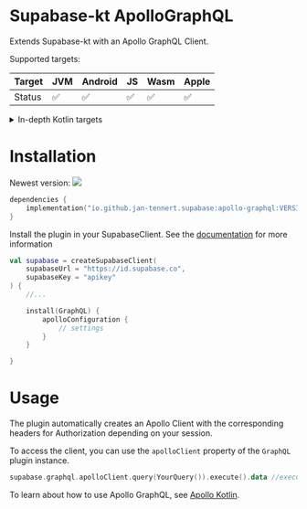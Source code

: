 # Supabase-kt ApolloGraphQL

Extends Supabase-kt with an Apollo GraphQL Client.

Supported targets:

| Target | **JVM** | **Android** | **JS** | **Wasm** | **Apple** |
|--------|---------|-------------|--------|----------|-----------|
| Status | ✅       | ✅           | ✅      | ✅        | ✅         |

<details>

<summary>In-depth Kotlin targets</summary>

**JS**: Browser, NodeJS

**Wasm**: wasm-js

**Apple:**

- iOS: iosArm64, iosSimulatorArm64, iosX64

- tvOS: tvosArm64, tvosX64, tvosSimulatorArm64

- watchOS: watchosArm64, watchosX64, watchosSimulatorArm64

- MacOS: macosX64, macosArm64

</details>

# Installation

Newest version: [![](https://img.shields.io/github/release/supabase-community/supabase-kt?label=)](https://github.com/supabase-community/supabase-kt/releases)

```kotlin
dependencies {
    implementation("io.github.jan-tennert.supabase:apollo-graphql:VERSION")
}
```

Install the plugin in your SupabaseClient. See the [documentation](https://supabase.com/docs/reference/kotlin/initializing) for more information

```kotlin
val supabase = createSupabaseClient(
    supabaseUrl = "https://id.supabase.co",
    supabaseKey = "apikey"
) {
    //...

    install(GraphQL) {
        apolloConfiguration {
            // settings
        }
    }

}
```

# Usage

The plugin automatically creates an Apollo Client with the corresponding headers for Authorization depending on your session.

To access the client, you can use the `apolloClient` property of the `GraphQL` plugin instance.

```kotlin
supabase.graphql.apolloClient.query(YourQuery()).execute().data //execute a query
```

To learn about how to use Apollo GraphQL, see [Apollo Kotlin](https://github.com/apollographql/apollo-kotlin#getting-started).
